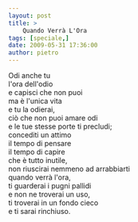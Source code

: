 ```yaml
---
layout: post
title: >
    Quando Verrà L'Ora
tags: [speciale,]
date: 2009-05-31 17:36:00
author: pietro
---
```

Odi anche tu<br/>l'ora dell'odio<br/>e capisci che non puoi<br/>ma è l'unica vita<br/>e tu la odierai,<br/>ciò che non puoi amare odi<br/>e le tue stesse porte ti precludi;<br/>concediti un attimo<br/>il tempo di pensare<br/>il tempo di capire<br/>che è tutto inutile,<br/>non riuscirai nemmeno ad arrabbiarti<br/>quando verrà l'ora,<br/>ti guarderai i pugni pallidi<br/>e non ne troverai un uso,<br/>ti troverai in un fondo cieco<br/>e ti sarai rinchiuso.

